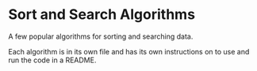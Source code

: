 # Sort and Search Algorithms
A few popular algorithms for sorting and searching data.

Each algorithm is in its own file and has its own instructions on to use and run the code in a README.
